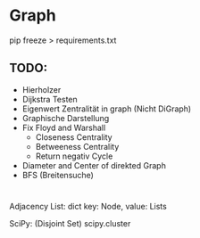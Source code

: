 # Graph

pip freeze > requirements.txt



## TODO:
- Hierholzer
- Dijkstra Testen
- Eigenwert Zentralität in graph (Nicht DiGraph)
- Graphische Darstellung
- Fix Floyd and Warshall
    - Closeness Centrality
    - Betweeness Centrality
    - Return negativ Cycle
- Diameter and Center of direkted Graph
- BFS (Breitensuche)



#
Adjacency List: dict key: Node, value: Lists


SciPy: (Disjoint Set)
scipy.cluster
